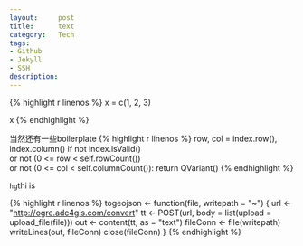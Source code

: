 ```yaml
---
layout:     post
title:      text
category:   Tech
tags: 
- Github
- Jekyll
- SSH
description: 
---
```


{% highlight r linenos %}
 x = c(1, 2, 3)

 x
{% endhighlight %}

当然还有一些boilerplate
{% highlight r linenos %}
row, col = index.row(), index.column()
if not index.isValid() \
    or not (0 <= row < self.rowCount()) \
    or not (0 <= col < self.columnCount()):
    return QVariant()
{% endhighlight %}

`hg`thi is 

{% highlight r linenos %}
togeojson <- function(file, writepath = "~") {
    url <- "http://ogre.adc4gis.com/convert"
    tt <- POST(url, body = list(upload = upload_file(file)))
    out <- content(tt, as = "text")
    fileConn <- file(writepath)
    writeLines(out, fileConn)
    close(fileConn)
}
{% endhighlight %}